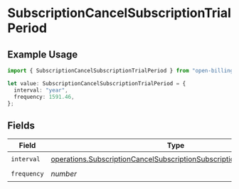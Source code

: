 # SubscriptionCancelSubscriptionTrialPeriod

## Example Usage

```typescript
import { SubscriptionCancelSubscriptionTrialPeriod } from "open-billing/models/operations";

let value: SubscriptionCancelSubscriptionTrialPeriod = {
  interval: "year",
  frequency: 1591.46,
};
```

## Fields

| Field                                                                                                                                                            | Type                                                                                                                                                             | Required                                                                                                                                                         | Description                                                                                                                                                      |
| ---------------------------------------------------------------------------------------------------------------------------------------------------------------- | ---------------------------------------------------------------------------------------------------------------------------------------------------------------- | ---------------------------------------------------------------------------------------------------------------------------------------------------------------- | ---------------------------------------------------------------------------------------------------------------------------------------------------------------- |
| `interval`                                                                                                                                                       | [operations.SubscriptionCancelSubscriptionSubscriptionsResponseInterval](../../models/operations/subscriptioncancelsubscriptionsubscriptionsresponseinterval.md) | :heavy_check_mark:                                                                                                                                               | N/A                                                                                                                                                              |
| `frequency`                                                                                                                                                      | *number*                                                                                                                                                         | :heavy_check_mark:                                                                                                                                               | N/A                                                                                                                                                              |